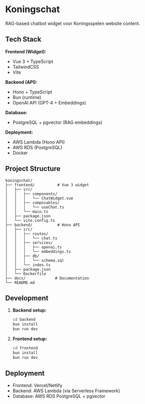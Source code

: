 # Koningschat

RAG-based chatbot widget voor Koningsspelen website content.

## Tech Stack

**Frontend (Widget):**
- Vue 3 + TypeScript
- TailwindCSS
- Vite

**Backend (API):**
- Hono + TypeScript
- Bun (runtime)
- OpenAI API (GPT-4 + Embeddings)

**Database:**
- PostgreSQL + pgvector (RAG embeddings)

**Deployment:**
- AWS Lambda (Hono API)
- AWS RDS (PostgreSQL)
- Docker

## Project Structure

```
koningschat/
├── frontend/          # Vue 3 widget
│   ├── src/
│   │   ├── components/
│   │   │   └── ChatWidget.vue
│   │   ├── composables/
│   │   │   └── useChat.ts
│   │   └── main.ts
│   ├── package.json
│   └── vite.config.ts
├── backend/           # Hono API
│   ├── src/
│   │   ├── routes/
│   │   │   └── chat.ts
│   │   ├── services/
│   │   │   ├── openai.ts
│   │   │   └── embeddings.ts
│   │   ├── db/
│   │   │   └── schema.sql
│   │   └── index.ts
│   ├── package.json
│   └── Dockerfile
├── docs/             # Documentation
└── README.md
```

## Development

1. **Backend setup:**
   ```bash
   cd backend
   bun install
   bun run dev
   ```

2. **Frontend setup:**
   ```bash
   cd frontend
   bun install
   bun run dev
   ```

## Deployment

- Frontend: Vercel/Netlify
- Backend: AWS Lambda (via Serverless Framework)
- Database: AWS RDS PostgreSQL + pgvector
